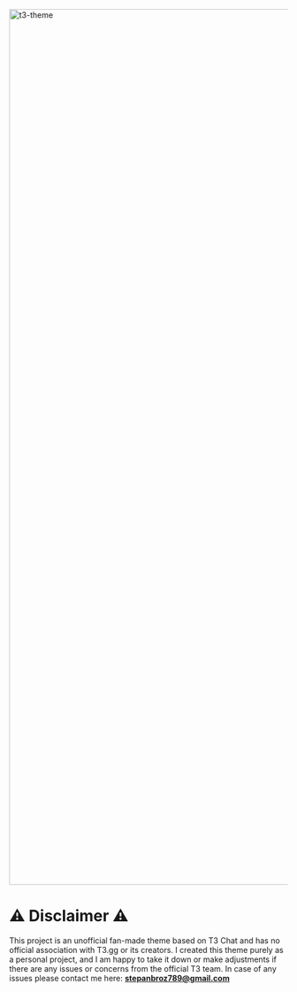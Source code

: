 <img width="1582" alt="t3-theme" src="https://github.com/user-attachments/assets/e2f01801-2ad2-4db5-bb28-3e5a8ef6958b" />

# ⚠️ Disclaimer ⚠️
This project is an unofficial fan-made theme based on T3 Chat and has no official association with T3.gg or its creators. I created this theme purely as a personal project, and I am happy to take it down or make adjustments if there are any issues or concerns from the official T3 team. In case of any issues please contact me here: **stepanbroz789@gmail.com**

